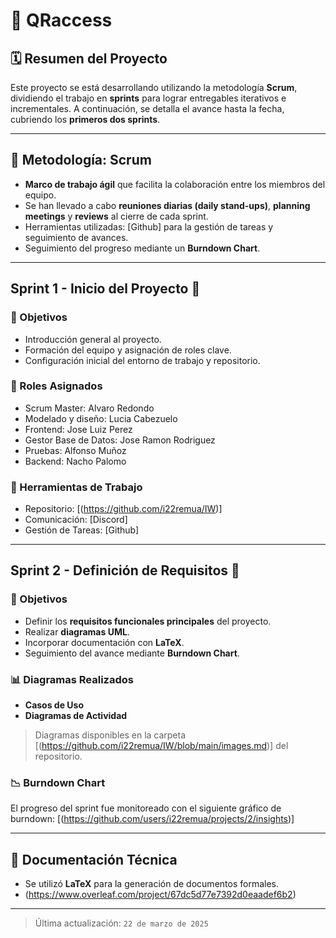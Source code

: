 # 📌 QRaccess

## 🗓️ Resumen del Proyecto
Este proyecto se está desarrollando utilizando la metodología **Scrum**, dividiendo el trabajo en **sprints** para lograr entregables iterativos e incrementales. A continuación, se detalla el avance hasta la fecha, cubriendo los **primeros dos sprints**.

---

## 🧩 Metodología: Scrum

- **Marco de trabajo ágil** que facilita la colaboración entre los miembros del equipo.
- Se han llevado a cabo **reuniones diarias (daily stand-ups)**, **planning meetings** y **reviews** al cierre de cada sprint.
- Herramientas utilizadas: [Github] para la gestión de tareas y seguimiento de avances.
- Seguimiento del progreso mediante un **Burndown Chart**.

---

## Sprint 1 - Inicio del Proyecto 🚀

### 🎯 Objetivos
- Introducción general al proyecto.
- Formación del equipo y asignación de roles clave.
- Configuración inicial del entorno de trabajo y repositorio.

### 👥 Roles Asignados
- Scrum Master: Alvaro Redondo
- Modelado y diseño: Lucia Cabezuelo
- Frontend: Jose Luiz Perez
- Gestor Base de Datos: Jose Ramon Rodriguez
- Pruebas: Alfonso Muñoz
- Backend: Nacho Palomo

### 🧰 Herramientas de Trabajo
- Repositorio: [(https://github.com/i22remua/IW)]
- Comunicación: [Discord]
- Gestión de Tareas: [Github]

---

## Sprint 2 - Definición de Requisitos 🔧

### 🎯 Objetivos
- Definir los **requisitos funcionales principales** del proyecto.
- Realizar **diagramas UML**.
- Incorporar documentación con **LaTeX**.
- Seguimiento del avance mediante **Burndown Chart**.

### 📊 Diagramas Realizados
- **Casos de Uso**
- **Diagramas de Actividad**

> Diagramas disponibles en la carpeta [(https://github.com/i22remua/IW/blob/main/images.md)] del repositorio.

### 📉 Burndown Chart
El progreso del sprint fue monitoreado con el siguiente gráfico de burndown:
[(https://github.com/users/i22remua/projects/2/insights)]

---

## 📄 Documentación Técnica

- Se utilizó **LaTeX** para la generación de documentos formales.
- (https://www.overleaf.com/project/67dc5d77e7392d0eaadef6b2)

---
> Última actualización: `22 de marzo de 2025`

